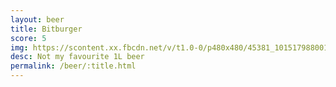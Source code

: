 ```yaml
---
layout: beer
title: Bitburger
score: 5
img: https://scontent.xx.fbcdn.net/v/t1.0-0/p480x480/45381_10151798800163745_1715529842_n.jpg?oh=fa3e2f7aecabd97571626f02ddeb401a&oe=591D6756
desc: Not my favourite 1L beer
permalink: /beer/:title.html
---
```

